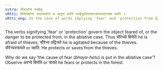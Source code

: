 ```yaml
---
sutra: भीत्रार्थानां भयहेतुः
vRtti: बिभेत्यर्थानां त्रायत्यर्थानां च धातूनां प्रयोगे भयहेतुर्यस्तत्कारकमपादानसंज्ञं भवति ॥
vRtti_eng: In the case of words implying 'fear' and 'protection from danger' that from which the danger or fear procedes is called _Apadana_ _karaka_.
---
```

The verbs signifying 'fear' or 'protection' govern the object feared of, or the danger to be protected from, in the ablative case. Thus चौरेभ्यो बिभेति he is afraid of thieves, चौरेभ्य उद्विजते he is agitated because of the thieves. चौरेभ्यस्त्रायते or रक्षति. He protects or saves from the thieves.

Why do we say 'the cause of fear (_bhaya_-_hetu_) is put in the ablative case'? Observe अरण्ये बिभेति or त्रायते he fears or protects in the forest.

